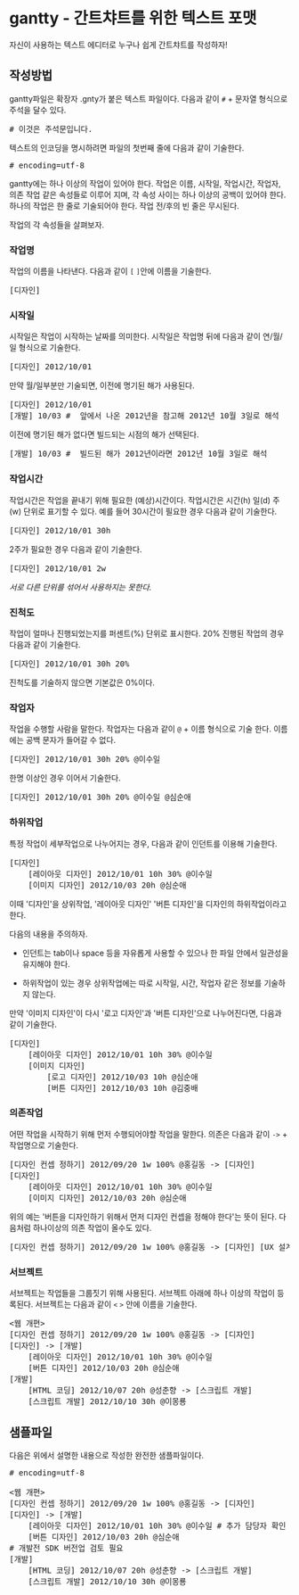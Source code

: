 # gantty - 간트챠트를 위한 텍스트 포맷

자신이 사용하는 텍스트 에디터로 누구나 쉽게 간트챠트를 작성하자!

## 작성방법

gantty파일은 확장자 .gnty가 붙은 텍스트 파일이다.
다음과 같이 `#` + 문자열 형식으로 주석을 달수 있다.

<pre>
# 이것은 주석문입니다.
</pre>

텍스트의 인코딩을 명시하려면 파일의 첫번째 줄에 다음과 같이 기술한다.

<pre>
# encoding=utf-8
</pre>

gantty에는 하나 이상의 작업이 있어야 한다. 작업은 이름, 시작일, 작업시간, 작업자, 의존 작업 같은 속성들로 이루어 지며, 각 속성 사이는 하나 이상의 공백이 있어야 한다. 하나의 작업은 한 줄로 기술되어야 한다. 작업 전/후의 빈 줄은 무시된다.

작업의 각 속성들을 살펴보자.

### 작업명
작업의 이름을 나타낸다.
다음과 같이 `[` `]`안에 이름을 기술한다.

<pre>
[디자인]
</pre>

### 시작일
시작일은 작업이 시작하는 날짜를 의미한다.
시작일은 작업명 뒤에 다음과 같이 연/월/일 형식으로 기술한다.

<pre>
[디자인] 2012/10/01
</pre>

만약 월/일부분만 기술되면, 이전에 명기된 해가 사용된다.

<pre>
[디자인] 2012/10/01
[개발] 10/03 #  앞에서 나온 2012년을 참고해 2012년 10월 3일로 해석
</pre>

이전에 명기된 해가 없다면 빌드되는 시점의 해가 선택된다.

<pre>
[개발] 10/03 #  빌드된 해가 2012년이라면 2012년 10월 3일로 해석
</pre>


### 작업시간
작업시간은 작업을 끝내기 위해 필요한 (예상)시간이다. 
작업시간은 시간(h) 일(d) 주(w) 단위로 표기할 수 있다. 
예를 들어 30시간이 필요한 경우 다음과 같이 기술한다.

<pre>
[디자인] 2012/10/01 30h
</pre>

2주가 필요한 경우 다음과 같이 기술한다.

<pre>
[디자인] 2012/10/01 2w
</pre>

*서로 다른 단위를 섞어서 사용하지는 못한다.*

### 진척도
작업이 얼마나 진행되었는지를 퍼센트(%) 단위로 표시한다.
20% 진행된 작업의 경우 다음과 같이 기술한다.

<pre>
[디자인] 2012/10/01 30h 20%
</pre>

진척도를 기술하지 않으면 기본값은 0%이다.

### 작업자
작업을 수행할 사람을 말한다.
작업자는 다음과 같이 `@` + 이름 형식으로 기술 한다. 이름에는 공백 문자가 들어갈 수 없다.

<pre>
[디자인] 2012/10/01 30h 20% @이수일
</pre>

한명 이상인 경우 이어서 기술한다.

<pre>
[디자인] 2012/10/01 30h 20% @이수일 @심순애
</pre>

### 하위작업
특정 작업이 세부작업으로 나누어지는 경우, 다음과 같이 인던트를 이용해 기술한다.

<pre>
[디자인]
    [레이아웃 디자인] 2012/10/01 10h 30% @이수일
    [이미지 디자인] 2012/10/03 20h @심순애
</pre>

이때 '디자인'을 상위작업, '레이아웃 디자인' '버튼 디자인'을 디자인의 하위작업이라고 한다.

다음의 내용을 주의하자.

* 인던트는 tab이나 space 등을 자유롭게 사용할 수 있으나 한 파일 안에서 일관성을 유지해야 한다.

* 하위작업이 있는 경우 상위작업에는 따로 시작일, 시간, 작업자 같은 정보를 기술하지 않는다.

만약 '이미지 디자인'이 다시 '로고 디자인'과 '버튼 디자인'으로 나누어진다면, 다음과 같이 기술한다.

<pre>
[디자인]
    [레이아웃 디자인] 2012/10/01 10h 30% @이수일
    [이미지 디자인]
        [로고 디자인] 2012/10/03 10h @심순애
        [버튼 디자인] 2012/10/03 10h @김중배
</pre>


### 의존작업
어떤 작업을 시작하기 위해 먼저 수행되어야할 작업을 말한다.
의존은 다음과 같이 `->` + 작업명으로 기술한다.

<pre>
[디자인 컨셉 정하기] 2012/09/20 1w 100% @홍길동 -> [디자인]
[디자인]
    [레이아웃 디자인] 2012/10/01 10h 30% @이수일
    [이미지 디자인] 2012/10/03 20h @심순애
</pre>

위의 예는 '버튼을 디자인하기 위해서 먼저 디자인 컨셉을 정해야 한다'는 뜻이 된다.
다음처럼 하나이상의 의존 작업이 올수도 있다.

<pre>
[디자인 컨셉 정하기] 2012/09/20 1w 100% @홍길동 -> [디자인] [UX 설계]
</pre>

### 서브젝트

서브젝트는 작업들을 그룹짓기 위해 사용된다. 서브젝트 아래에 하나 이상의 작업이 등록된다.
서브젝트는 다음과 같이 `<` `>` 안에 이름을 기술한다.

<pre>
&lt;웹 개편&gt;
[디자인 컨셉 정하기] 2012/09/20 1w 100% @홍길동 -> [디자인]
[디자인] -> [개발]
    [레이아웃 디자인] 2012/10/01 10h 30% @이수일
    [버튼 디자인] 2012/10/03 20h @심순애
[개발]
    [HTML 코딩] 2012/10/07 20h @성춘향 -> [스크립트 개발]
    [스크립트 개발] 2012/10/10 30h @이몽룡
</pre>

## 샘플파일

다음은 위에서 설명한 내용으로 작성한 완전한 샘플파일이다.

<pre>
# encoding=utf-8

&lt;웹 개편&gt;
[디자인 컨셉 정하기] 2012/09/20 1w 100% @홍길동 -> [디자인]
[디자인] -> [개발]
    [레이아웃 디자인] 2012/10/01 10h 30% @이수일 # 추가 담당자 확인 필요
    [버튼 디자인] 2012/10/03 20h @심순애
# 개발전 SDK 버전업 검토 필요
[개발]
    [HTML 코딩] 2012/10/07 20h @성춘향 -> [스크립트 개발]
    [스크립트 개발] 2012/10/10 30h @이몽룡
</pre>

